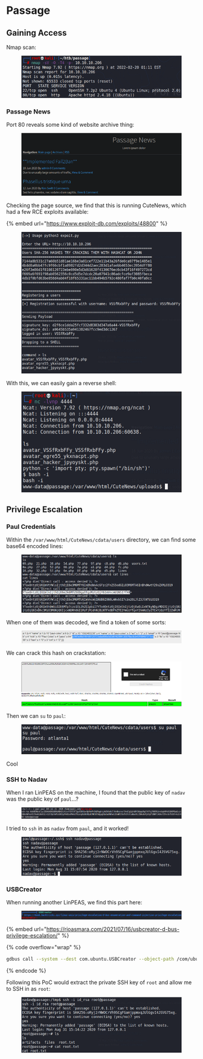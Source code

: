 # Passage

## Gaining Access

Nmap scan:

<figure><img src="../../../.gitbook/assets/image (119) (3).png" alt=""><figcaption></figcaption></figure>

### Passage News

Port 80 reveals some kind of website archive thing:

<figure><img src="../../../.gitbook/assets/image (109) (4).png" alt=""><figcaption></figcaption></figure>

Checking the page source, we find that this is running CuteNews, which had a few RCE exploits available:

{% embed url="https://www.exploit-db.com/exploits/48800" %}

<figure><img src="../../../.gitbook/assets/image (104) (1).png" alt=""><figcaption></figcaption></figure>

With this, we can easily gain a reverse shell:

<figure><img src="../../../.gitbook/assets/image (135) (2).png" alt=""><figcaption></figcaption></figure>

## Privilege Escalation

### Paul Credentials

Within the `/var/www/html/CuteNews/cdata/users` directory, we can find some base64 encoded lines:

<figure><img src="../../../.gitbook/assets/image (80) (4).png" alt=""><figcaption></figcaption></figure>

When one of them was decoded, we find a token of some sorts:

<figure><img src="../../../.gitbook/assets/image (121) (1).png" alt=""><figcaption></figcaption></figure>

We can crack this hash on crackstation:

<figure><img src="../../../.gitbook/assets/image (123) (2) (1).png" alt=""><figcaption></figcaption></figure>

Then we can `su` to `paul`:

<figure><img src="../../../.gitbook/assets/image (89) (4).png" alt=""><figcaption></figcaption></figure>

Cool

### SSH to Nadav

When I ran LinPEAS on the machine, I found that the public key of `nadav` was the public key of `paul`...?

<figure><img src="../../../.gitbook/assets/image (83) (1) (4).png" alt=""><figcaption></figcaption></figure>

I tried to `ssh` in as `nadav` from `paul`, and it worked!

<figure><img src="../../../.gitbook/assets/image (116) (3).png" alt=""><figcaption></figcaption></figure>

### USBCreator

When running another LinPEAS, we find this part here:

<figure><img src="../../../.gitbook/assets/image (131) (1).png" alt=""><figcaption></figcaption></figure>

{% embed url="https://rioasmara.com/2021/07/16/usbcreator-d-bus-privilege-escalation/" %}

{% code overflow="wrap" %}
```bash
gdbus call --system --dest com.ubuntu.USBCreator --object-path /com/ubuntu/USBCreator --method com.ubuntu.USBCreator.Image /root/.ssh/id_rsa /tmp/id_rsa true
```
{% endcode %}

Following this PoC would extract the private SSH key of `root` and allow me to SSH in as `root`:

<figure><img src="../../../.gitbook/assets/image (115) (3) (1).png" alt=""><figcaption></figcaption></figure>
